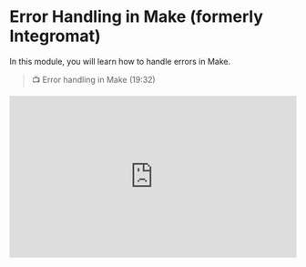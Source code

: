 # Error Handling in Make (formerly Integromat)

<aside>
In this module, you will learn how to handle errors in Make.
</aside>

> 📺 Error handling in Make (19:32)

<div style="position: relative; padding-bottom: 56.25%; height: 0;"><iframe width="560" height="315" src="https://www.youtube.com/embed/YtnJdIMOg9Y?list=PLDj60DoyjpMZa6E5gvUMxcv3pdSsMa5WY" title="How to handle ERRORS in Integromat [2022 Tutorial]" frameborder="0" allow="accelerometer; autoplay; clipboard-write; encrypted-media; gyroscope; picture-in-picture; web-share" allowfullscreen style="position: absolute; top: 0; left: 0; width: 100%; height: 100%;"></iframe></div>
